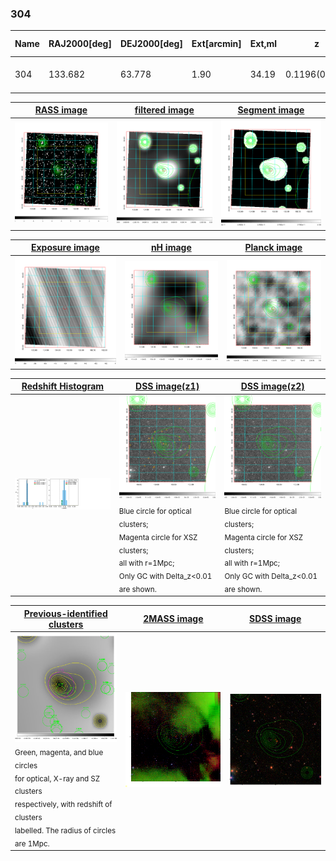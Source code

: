 <div STYLE="page-break-after: always;"></div>

### 304

|Name|RAJ2000[deg]|DEJ2000[deg] |Ext[arcmin]| Ext,ml | z | z_src| C|GC(XSZ,Delta_z<0.01)| GC(OPT,Delta_z<0.01)|GC| R_sig[arcmin] | R500[arcmin] | R500[Mpc]| CRsig[c/s] | CR500[c/s] |L500[1E44 erg/s]|F500[1E-12 erg/s/cm^2]| M500[1E14 Msun]|Tx[keV]|Cnt_sig|Beta|Rc[arcmin]|Comment|Alias|
|---|---|---|---|---|---|------|---|--------|---------|----------|---|---|---|---|---|---|---|---|---|---|---|---|---|---|
|304| 133.682| 63.778| 1.90| 34.19| 0.1196(0.005)| z1, z_xsz| B| F20| -| C, F20, W| 7.825| 5.980| 0.774| 0.070(0.026)| 0.068(0.025)| 0.444(0.104)| 1.193(0.279)| 1.48(0.17)| 2.83(0.21)| 26.2| 0.880(-0.139+0.087)| 6.850(-1.256+1.098)| -| t054|

|[RASS image](../image/304/304_img.pdf)|[filtered image](../image/304/304_fil.pdf)|[Segment image](../image/304/304_seg.pdf)|
|-------------------|--------------------|-------------------|
| <img src="../image/304/304_img.png" width="300">  | <img src="../image/304/304_fil.png" width="300">   | <img src="../image/304/304_seg.png" width="300">  |

|[Exposure image](../image/304/304_mex.pdf)| [nH image](../image/304/304_nh.pdf)| [Planck image](../image/304/304_p.pdf)|
|-------------------|--------------------|-------------------|
|<img src="../image/304/304_mex.png" width="300">   | <img src="../image/304/304_nh.png" width="300">    | <img src="../image/304/304_p.png" width="300"> |

|[Redshift Histogram](../image/304/304_zg.pdf) | [DSS image(z1)](../image/304/304_dss_z1.pdf)      |  [DSS image(z2)](../image/304/304_dss_z2.pdf)    |
|-------------------|--------------------|-------------------|
|<img src="../image/304/304_zg.png" width="300"> |<img src="../image/304/304_dss_z1.png" width="300"> <sub><br>Blue circle for optical clusters; <br>Magenta circle for XSZ clusters; <br>all with r=1Mpc; <br>Only GC with Delta_z<0.01 are shown. </sub>| <img src="../image/304/304_dss_z2.png" width="300"><sub><br>Blue circle for optical clusters; <br>Magenta circle for XSZ clusters; <br>all with r=1Mpc; <br>Only GC with Delta_z<0.01 are shown. </sub> |

|[Previous-identified clusters](../image/304/304_gc.pdf) | [2MASS image](../image/304/304_2mass.pdf)      |[SDSS image](../image/304/304_sdss.pdf)   |
|-------------------|-------------------|-------------------|
|<img src=../image/304/304_gc.png width="300"> <br><sub>Green, magenta, and blue circles <br>for optical, X-ray and SZ clusters <br>respectively, with redshift of clusters <br>labelled. The radius of circles <br>are 1Mpc.</sub>|<img src="../image/304/304_2mass.png" width="300">  | <img src="../image/304/304_sdss.png" width="300">  |





